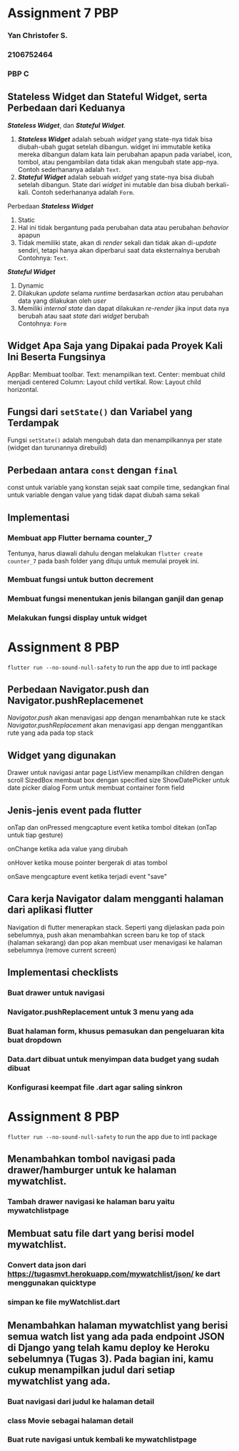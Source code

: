 # Assignment 7 PBP
### Yan Christofer S.
### 2106752464
### PBP C 

## Stateless Widget dan Stateful Widget, serta Perbedaan dari Keduanya
**_Stateless Widget_**, dan **_Stateful Widget_**.
1. **_Stateless Widget_** adalah sebuah _widget_ yang state-nya tidak bisa diubah-ubah gugat setelah dibangun. widget ini immutable ketika mereka dibangun dalam kata lain perubahan apapun pada variabel, icon, tombol, atau pengambilan data tidak akan mengubah state app-nya. Contoh sederhananya adalah `Text`.
2. **_Stateful Widget_** adalah sebuah _widget_ yang state-nya bisa diubah setelah dibangun. State dari _widget_ ini mutable dan bisa diubah berkali-kali. Contoh sederhananya adalah `Form`. <br />

Perbedaan
**_Stateless Widget_**
1. Static
2. Hal ini tidak bergantung pada perubahan data atau perubahan _behavior_ apapun
3. Tidak memiliki state, akan di _render_ sekali dan tidak akan di-_update_ sendiri, tetapi hanya akan diperbarui saat data eksternalnya berubah <br />
Contohnya: `Text`. 

**_Stateful Widget_**
1. Dynamic
2. Dilakukan _update_ selama _runtime_ berdasarkan _action_ atau perubahan data yang dilakukan oleh _user_
3. Memiliki _internal state_ dan dapat dilakukan _re-render_ jika input data nya berubah atau saat _state_ dari _widget_ berubah <br />
Contohnya: `Form` 

## Widget Apa Saja yang Dipakai pada Proyek Kali Ini Beserta Fungsinya
AppBar: Membuat toolbar.
Text: menampilkan text.
Center: membuat child menjadi centered
Column: Layout child vertikal.
Row: Layout child horizontal.

## Fungsi dari `setState()` dan Variabel yang Terdampak
Fungsi `setState()` adalah mengubah data dan menampilkannya per state (widget dan turunannya direbuild)
## Perbedaan antara `const` dengan `final`
const untuk variable yang konstan sejak saat compile time, sedangkan final untuk variable dengan value yang tidak dapat diubah sama sekali

## Implementasi
### Membuat app Flutter bernama counter_7
Tentunya, harus diawali dahulu dengan melakukan `flutter create counter_7` pada bash folder yang dituju untuk memulai proyek ini.
### Membuat fungsi untuk button decrement
### Membuat fungsi menentukan jenis bilangan ganjil dan genap
### Melakukan fungsi display untuk widget

# Assignment 8 PBP

`flutter run --no-sound-null-safety` to run the app due to intl package

## Perbedaan **Navigator.push** dan **Navigator.pushReplacemenet**
_Navigator.push_ akan menavigasi app dengan menambahkan rute ke stack
_Navigator.pushReplacement_ akan menavigasi app dengan menggantikan rute yang ada pada top stack

## Widget yang digunakan

Drawer untuk navigasi antar page
ListView menampilkan children dengan scroll
SizedBox membuat box dengan specified size
ShowDatePicker untuk date picker dialog
Form untuk membuat container form field

## Jenis-jenis event pada flutter

onTap dan onPressed mengcapture event ketika tombol ditekan (onTap untuk tiap gesture)

onChange ketika ada value yang dirubah

onHover ketika mouse pointer bergerak di atas tombol

onSave mengcapture event ketika terjadi event "save"

## Cara kerja Navigator dalam mengganti halaman dari aplikasi flutter

Navigation di flutter menerapkan stack.
Seperti yang dijelaskan pada poin sebelumnya, 
push akan menambahkan screen baru ke top of stack (halaman sekarang) dan pop akan membuat user menavigasi ke halaman sebelumnya (remove current screen)

## Implementasi checklists

### Buat drawer untuk navigasi
### Navigator.pushReplacement untuk 3 menu yang ada
### Buat halaman form, khusus pemasukan dan pengeluaran kita buat dropdown
### Data.dart dibuat untuk menyimpan data budget yang sudah dibuat
### Konfigurasi keempat file .dart agar saling sinkron

# Assignment 8 PBP
`flutter run --no-sound-null-safety` to run the app due to intl package

##  Menambahkan tombol navigasi pada drawer/hamburger untuk ke halaman mywatchlist.
### Tambah drawer navigasi ke halaman baru yaitu mywatchlistpage

## Membuat satu file dart yang berisi model mywatchlist.
### Convert data json dari https://tugasmvt.herokuapp.com/mywatchlist/json/ ke dart menggunakan quicktype
### simpan ke file myWatchlist.dart

## Menambahkan halaman mywatchlist yang berisi semua watch list yang ada pada endpoint JSON di Django yang telah kamu deploy ke Heroku sebelumnya (Tugas 3). Pada bagian ini, kamu cukup menampilkan judul dari setiap mywatchlist yang ada.
### Buat navigasi dari judul ke halaman detail
### class Movie sebagai halaman detail
### Buat rute navigasi untuk kembali ke mywatchlistpage

